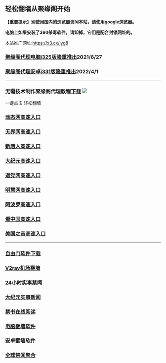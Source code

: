 ## 轻松翻墙从聚缘阁开始

**【重要提示】别使用国内的浏览器访问本站，请使用google浏览器。**

**电脑上如果安装了360杀毒软件，请卸掉，它们是配合封锁网址的。**

本站推广网址:https://x3.cx/jyg8

### [聚缘阁代理电脑j325版隆重推出](https://gitlab.com/juyuange/2/-/raw/master/j325dn.rar)2021/6/27

### [聚缘阁代理安卓j331版隆重推出](https://gitlab.com/j25414/jyg/-/raw/master/j331.apk)2022/4/1

***



### 无需技术制作聚缘阁代理教程[下载](https://gitlab.com/j25414/jyg/-/raw/master/jygdl.rar)  ![](http://daohang.juyuange.eu.org/j2.gif)

一键点击 轻松翻墙

### [动态网高速入口](https://3214q.sg4r.gq/3254/u44324p)

### [无界网高速入口](https://3214q.sg4r.gq/3254/a12t)

### [新唐人高速入口](https://3214q.sg4r.gq/3254/a5t)

### [大纪元高速入口](https://3214q.sg4r.gq/3254/a7t)

### [退党网高速入口](https://3214q.sg4r.gq/3254/a8g)

### [明慧网高速入口](https://3214q.sg4r.gq/3254/a3g)

### [阿波罗高速入口](https://3214q.sg4r.gq/3254/e13a)

### [看中国高速入口](https://3214q.sg4r.gq/3254/v11n)

### [美国之音高速入口](https://3214q.sg4r.gq/3254/n18m)

***






### [自由门软件下载](https://git.io/skyfree)

### [V2ray机场翻墙](https://github.com/bannedbook/fanqiang/wiki/V2ray%E6%9C%BA%E5%9C%BA)

### [24小时实事禁闻](https://github.com/fyvn2199/djy/blob/master/gb/n24hr.md?dfh#1)

### [大纪元实事新闻](https://github.com/fyvn2199/djy/blob/master/gb/nsc413.md?dfh#1)

### [禁书在线阅读](https://github.com/txyzum203/djy/blob/master/gb/9p.md?flntdtv#1)

### [电脑翻墙软件](https://github.com/Alvin9999/new-pac/wiki)

### [安卓翻墙软件](https://git.io/afq)

### [全球禁闻聚合](https://github.com/gfw-breaker/banned-news1/blob/master/README.md)












